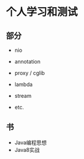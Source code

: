 # 个人学习和测试
## 部分
* nio
* annotation
* proxy / cglib
* lambda
* stream

* etc.

## 书
* Java编程思想
* Java8实战
